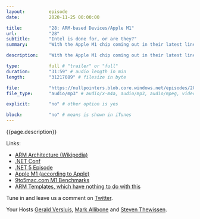```yaml
---
layout:         episode
date: 			2020-11-25 00:00:00

title: 			"28: ARM-based Devices/Apple M1"
url:            "28"
subtitle: 		"Intel is done for, or are they?"
summary: 		"With the Apple M1 chip coming out in their latest line of Macs, all focus is back on ARM. This non-compatible competitor of Intel is blowing everyone away with power efficiency as well as speed. Could this be the final blow for Intel? And are we getting some new hardware ourselves anytime soon?"

description: 	"With the Apple M1 chip coming out in their latest line of Macs, all focus is back on ARM. This non-compatible competitor of Intel is blowing everyone away with power efficiency as well as speed. Could this be the final blow for Intel? And are we getting some new hardware ourselves anytime soon?"

type:			full # "trailer" or "full"
duration: 		"31:59" # audio length in min
length: 		"31217089" # filesize in byte

file: 			"https://nullpointers.blob.core.windows.net/episodes/20201125_ARM.mp3"
file_type: 		"audio/mp3" # audio/x-m4a, audio/mp3, audio/mpeg, video/quicktime, video/mp4, video/x-m4v, application/pdf, and document/x-epub

explicit: 		"no" # other option is yes

block: 			"no" # means is shown in iTunes
---
```


{{page.description}}

Links:
- [ARM Architecture (Wikipedia)](https://en.wikipedia.org/wiki/ARM_architecture)
- [.NET Conf](https://www.dotnetconf.net/)
- [.NET 5 Episode](https://nullpointers.io/dotnet50/)
- [Apple M1 (according to Apple)](https://www.apple.com/mac/m1/)
- [9to5mac.com M1 Benchmarks](https://9to5mac.com/2020/11/17/apple-m1-benchmarks-translate-real-world-performance/)
- [ARM Templates, which have nothing to do with this](https://docs.microsoft.com/azure/azure-resource-manager/templates/)

Tune in and leave us a comment on [Twitter](https://twitter.com/nullpointersio).

Your Hosts [Gerald Versluis](https://twitter.com/jfversluis), [Mark Allibone](https://twitter.com/mallibone) and [Steven Thewissen](https://twitter.com/devnl).
